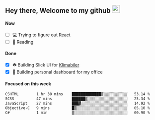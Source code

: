 ## Hey there, Welcome to my github <img src="https://media.giphy.com/media/hvRJCLFzcasrR4ia7z/giphy.gif" width="25px">

#### Now
- [ ] 💻 Trying to figure out React
- [ ] 📕 Reading

#### Done
- [x] ☘️ Building Slick UI for [Klimabiler](https://klimabiler.dk)
- [x] 🚀 Building personal dashboard for my office
 
 #### Focused on this week
<!--START_SECTION:waka-->

```txt
CSHTML        1 hr 38 mins    █████████████▒░░░░░░░░░░░   53.14 %
SCSS          47 mins         ██████▒░░░░░░░░░░░░░░░░░░   25.34 %
JavaScript    27 mins         ███▓░░░░░░░░░░░░░░░░░░░░░   14.92 %
Objective-C   9 mins          █▒░░░░░░░░░░░░░░░░░░░░░░░   05.10 %
C#            1 min           ▒░░░░░░░░░░░░░░░░░░░░░░░░   00.90 %
```

<!--END_SECTION:waka-->

